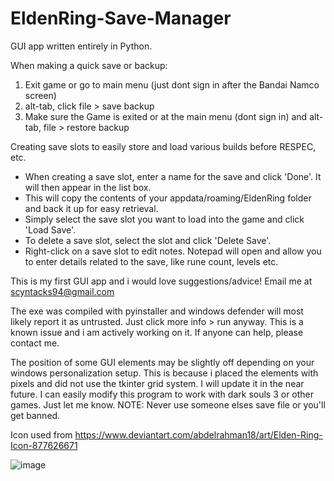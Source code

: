 # EldenRing-Save-Manager
GUI app written entirely in Python.


When making a quick save or backup:
  1. Exit game or go to main menu (just dont sign in after the Bandai Namco screen)
  2. alt-tab, click file > save backup
  3. Make sure the Game is exited or at the main menu (dont sign in) and alt-tab, file > restore backup


Creating save slots to easily store and load various builds before RESPEC, etc.
  
  - When creating a save slot, enter a name for the save and click 'Done'. It will then appear in the list box.
  - This will copy the contents of your appdata/roaming/EldenRing folder and back it up for easy retrieval.
  - Simply select the save slot you want to load into the game and click 'Load Save'.
  - To delete a save slot, select the slot and click 'Delete Save'.
  - Right-click on a save slot to edit notes. Notepad will open and allow you to enter details related to the save, like rune count, levels etc.




This is my first GUI app and i would love suggestions/advice! Email me at scyntacks94@gmail.com

The exe was compiled with pyinstaller and windows defender will most likely report it as untrusted. Just click more info > run anyway. This is a known issue and i am actively working on it. If anyone can help, please contact me.

The position of some GUI elements may be slightly off depending on your windows personalization setup. This is because i placed the elements with pixels and did not use the tkinter grid system. I will update it in the near future.
I can easily modify this program to work with dark souls 3 or other games. Just let me know.
NOTE: Never use someone elses save file or you'll get banned.

Icon used from https://www.deviantart.com/abdelrahman18/art/Elden-Ring-Icon-877626671


![image](https://user-images.githubusercontent.com/68882322/156894674-4511043f-f643-4c64-abb2-cbfe0217b454.png)
